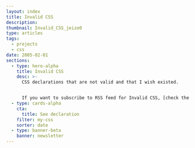 ```yaml
---
layout: index
title: Invalid CSS
description:
thumbnail: Invalid_CSS_jeizo0
type: articles
tags:
  - projects
  - css
date: 2005-02-01
sections:
  - type: hero-alpha
    title: Invalid CSS
    desc: >-
      CSS declarations that are not valid and that I wish existed.


      If you want to subscribe to RSS feed for Invalid CSS, [check the feed](/rss3.xml).
  - type: cards-alpha
    cta:
      title: See declaration
    filter: my-css
    sorter: date
  - type: banner-beta
    banner: newsletter
---
```

